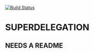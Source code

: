 [![Build Status](https://travis-ci.org/bion/superdelegation.svg?branch=master)](https://travis-ci.org/bion/superdelegation)

# SUPERDELEGATION

## NEEDS A README
